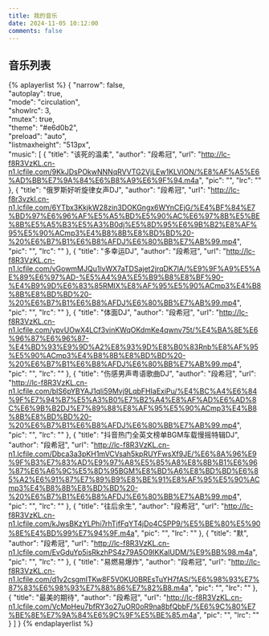 ```yaml
---
title: 我的音乐
date: 2024-11-05 10:12:00
comments: false
---
```


## 音乐列表

{% aplayerlist %}
{
    "narrow": false,                          
    "autoplay": true,                         
    "mode": "circulation",                         
    "showlrc": 3,                             
    "mutex": true,                            
    "theme": "#e6d0b2",	                      
    "preload": "auto",                    
    "listmaxheight": "513px",                 
    "music": [
        {
            "title": "该死的温柔",
            "author": "段希冠",
            "url": "http://lc-f8R3VzKL.cn-n1.lcfile.com/9KkJDsPOkwNNNqRVVTG2VjLEw1KLVlON/%E8%AF%A5%E6%AD%BB%E7%9A%84%E6%B8%A9%E6%9F%94.m4a",
            "pic": "",
            "lrc": ""
        },
        {
            "title": "俄罗斯好听旋律女声DJ",
            "author": "段希冠",
            "url": "http://lc-f8r3vzkl.cn-n1.lcfile.com/6YTbx3KkjkW28zin3DOKGngx6WYnCEjG/%E4%BF%84%E7%BD%97%E6%96%AF%E5%A5%BD%E5%90%AC%E6%97%8B%E5%BE%8B%E5%A5%B3%E5%A3%B0dj%E5%8D%95%E6%9B%B2%E8%AF%95%E5%90%ACmp3%E4%B8%8B%E8%BD%BD%20-%20%E6%B7%B1%E6%B8%AFDJ%E6%80%BB%E7%AB%99.mp4",
            "pic": "",
            "lrc": ""
        },
        {
            "title": "多幸运DJ",
            "author": "段希冠",
            "url": "http://lc-f8R3VzKL.cn-n1.lcfile.com/vGowmMJQu1lvWX7aTDSajet2jrqDK7lA/%E9%9F%A9%E5%AE%89%E6%97%AD-%E5%A4%9A%E5%B9%B8%E8%BF%90-%E4%B9%9D%E6%83%85RMIX%E8%AF%95%E5%90%ACmp3%E4%B8%8B%E8%BD%BD%20-%20%E6%B7%B1%E6%B8%AFDJ%E6%80%BB%E7%AB%99.mp4",
            "pic": "",
            "lrc": ""
        },
        {
            "title": "体面DJ",
            "author": "段希冠",
            "url": "http://lc-f8R3VzKL.cn-n1.lcfile.com/ypvUOwX4LCf3vinKWqOKdmKe4qwnv75t/%E4%BA%8E%E6%96%87%E6%96%87-%E4%BD%93%E9%9D%A2%E8%93%9D%E8%B0%83Rnb%E8%AF%95%E5%90%ACmp3%E4%B8%8B%E8%BD%BD%20-%20%E6%B7%B1%E6%B8%AFDJ%E6%80%BB%E7%AB%99.mp4",
            "pic": "",
            "lrc": ""
        },
        {
            "title": "伤感男声粤语歌曲DJ",
            "author": "段希冠",
            "url": "http://lc-f8R3VzKL.cn-n1.lcfile.com/bIS6pYBYAJ1qli59Mvj9LqbFHIaExiPu/%E4%BC%A4%E6%84%9F%E7%94%B7%E5%A3%B0%E7%B2%A4%E8%AF%AD%E6%AD%8C%E6%9B%B2DJ%E7%89%88%E8%AF%95%E5%90%ACmp3%E4%B8%8B%E8%BD%BD%20-%20%E6%B7%B1%E6%B8%AFDJ%E6%80%BB%E7%AB%99.mp4",
            "pic": "",
            "lrc": ""
        },
        {
            "title": "抖音热门全英文榜单BGM车载慢摇特辑DJ",
            "author": "段希冠",
            "url": "http://lc-f8R3VzKL.cn-n1.lcfile.com/Dbca3a3pKH1mVCVsah5kpRUYFwsXf9JE/%E6%8A%96%E9%9F%B3%E7%83%AD%E9%97%A8%E5%85%A8%E8%8B%B1%E6%96%87%E6%A6%9C%E5%8D%95BGM%E8%BD%A6%E8%BD%BD%E6%85%A2%E6%91%87%E7%89%B9%E8%BE%91%E8%AF%95%E5%90%ACmp3%E4%B8%8B%E8%BD%BD%20-%20%E6%B7%B1%E6%B8%AFDJ%E6%80%BB%E7%AB%99.mp4",
            "pic": "",
            "lrc": ""
        },
        {
            "title": "往后余生",
            "author": "段希冠",
            "url": "http://lc-f8R3VzKL.cn-n1.lcfile.com/kJwsBKzYLPhi7rhTjfFqYT4jDo4C5PP9/%E5%BE%80%E5%90%8E%E4%BD%99%E7%94%9F.m4a",
            "pic": "",
            "lrc": ""
        },
 		{
            "title": "默",
            "author": "段希冠",
            "url": "http://lc-f8R3VzKL.cn-n1.lcfile.com/EvGduYp5isRkzhPS4z79A5O9IKKaIUDM/%E9%BB%98.m4a",
            "pic": "",
            "lrc": ""
        },
 		{
            "title": "易燃易爆炸",
            "author": "段希冠",
            "url": "http://lc-f8R3VzKL.cn-n1.lcfile.com/d1v2csgmITKw8F5V0KU0BREsTuYH7fAS/%E6%98%93%E7%87%83%E6%98%93%E7%88%86%E7%82%B8.m4a",
            "pic": "",
            "lrc": ""
        },
 		{
            "title": "最美的期待",
            "author": "段希冠",
            "url": "http://lc-f8R3VzKL.cn-n1.lcfile.com/VcMpHeu7bfRY3o27uOR0oR9na8bfQbbF/%E6%9C%80%E7%BE%8E%E7%9A%84%E6%9C%9F%E5%BE%85.m4a",
            "pic": "",
            "lrc": ""
        }
    ]
}
{% endaplayerlist %}



<!-- html注释

{% aplayerlist %}
{
    "narrow": false,                          // （可选）播放器袖珍风格
    "autoplay": true,                         // （可选) 自动播放，移动端浏览器暂时不支持此功能
    "mode": "random",                         // （可选）曲目循环类型，有 'random'（随机播放）, 'single' (单曲播放), 'circulation' (循环播放), 'order' (列表播放)， 默认：'circulation' 
    "showlrc": 3,                             // （可选）歌词显示配置项，可选项有：1,2,3
    "mutex": true,                            // （可选）该选项开启时，如果同页面有其他 aplayer 播放，该播放器会暂停
    "theme": "#e6d0b2",	                      // （可选）播放器风格色彩设置，默认：#b7daff
    "preload": "metadata",                    // （可选）音乐文件预载入模式，可选项： 'none' 'metadata' 'auto', 默认: 'auto'
    "listmaxheight": "513px",                 // (可选) 该播放列表的最大长度
    "music": [
        {
            "title": "CoCo",
            "author": "Jeff Williams",
            "url": "caffeine.mp3",
            "pic": "caffeine.jpeg",
            "lrc": "caffeine.txt"
        },
        {
            "title": "アイロニ",
            "author": "鹿乃",
            "url": "irony.mp3",
            "pic": "irony.jpg"
        }
    ]
}
{% endaplayerlist %}

-->
